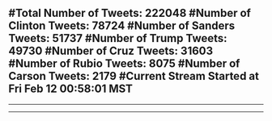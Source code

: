 #Total Number of Tweets: 222048 
#Number of Clinton Tweets: 78724
#Number of Sanders Tweets: 51737
#Number of Trump Tweets: 49730
#Number of Cruz Tweets: 31603
#Number of Rubio Tweets: 8075
#Number of Carson Tweets: 2179
#Current Stream Started at Fri Feb 12 00:58:01 MST
---
---
---
